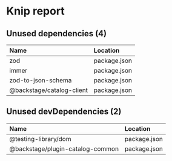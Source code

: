 # Knip report

## Unused dependencies (4)

| Name                      | Location     |
|:--------------------------|:-------------|
| zod                       | package.json |
| immer                     | package.json |
| zod-to-json-schema        | package.json |
| @backstage/catalog-client | package.json |

## Unused devDependencies (2)

| Name                             | Location     |
|:---------------------------------|:-------------|
| @testing-library/dom             | package.json |
| @backstage/plugin-catalog-common | package.json |

